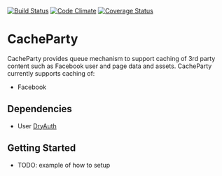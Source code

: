 [![Build Status](https://semaphoreapp.com/api/v1/projects/7c89e140-a3cf-4287-a765-3cd8f29288e0/131014/shields_badge.png)](https://semaphoreapp.com/api/v1/projects/7c89e140-a3cf-4287-a765-3cd8f29288e0/131014/shields_badge.png)
[![Code Climate](https://codeclimate.com/github/rjayroach/cache-party.png)](https://codeclimate.com/github/rjayroach/cache-party)
[![Coverage Status](https://coveralls.io/repos/rjayroach/cache-party/badge.png?branch=master)](https://coveralls.io/r/rjayroach/cache-party?branch=master)

# CacheParty

CacheParty provides queue mechanism to support caching of 3rd party content such as Facebook user and page data and assets.
CacheParty currently supports caching of:

* Facebook

## Dependencies

* User [DryAuth](https://github.com/rjayroach/dry-auth)


## Getting Started

* TODO: example of how to setup


